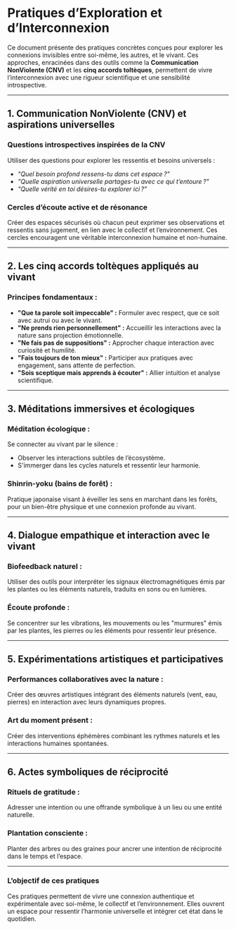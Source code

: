 # **Pratiques d’Exploration et d’Interconnexion**

Ce document présente des pratiques concrètes conçues pour explorer les connexions invisibles entre soi-même, les autres, et le vivant. Ces approches, enracinées dans des outils comme la **Communication NonViolente (CNV)** et les **cinq accords toltèques**, permettent de vivre l’interconnexion avec une rigueur scientifique et une sensibilité introspective.

---

## **1. Communication NonViolente (CNV) et aspirations universelles**

### **Questions introspectives inspirées de la CNV**

Utiliser des questions pour explorer les ressentis et besoins universels :

- *"Quel besoin profond ressens-tu dans cet espace ?"*
- *"Quelle aspiration universelle partages-tu avec ce qui t’entoure ?"*
- *"Quelle vérité en toi désires-tu explorer ici ?"*

### **Cercles d’écoute active et de résonance**

Créer des espaces sécurisés où chacun peut exprimer ses observations et ressentis sans jugement, en lien avec le collectif et l’environnement. Ces cercles encouragent une véritable interconnexion humaine et non-humaine.

---

## **2. Les cinq accords toltèques appliqués au vivant**

### **Principes fondamentaux :**

- **"Que ta parole soit impeccable" :** Formuler avec respect, que ce soit avec autrui ou avec le vivant.
- **"Ne prends rien personnellement" :** Accueillir les interactions avec la nature sans projection émotionnelle.
- **"Ne fais pas de suppositions" :** Approcher chaque interaction avec curiosité et humilité.
- **"Fais toujours de ton mieux" :** Participer aux pratiques avec engagement, sans attente de perfection.
- **"Sois sceptique mais apprends à écouter" :** Allier intuition et analyse scientifique.

---

## **3. Méditations immersives et écologiques**

### **Méditation écologique :**

Se connecter au vivant par le silence :

- Observer les interactions subtiles de l’écosystème.
- S'immerger dans les cycles naturels et ressentir leur harmonie.

### **Shinrin-yoku (bains de forêt) :**

Pratique japonaise visant à éveiller les sens en marchant dans les forêts, pour un bien-être physique et une connexion profonde au vivant.

---

## **4. Dialogue empathique et interaction avec le vivant**

### **Biofeedback naturel :**

Utiliser des outils pour interpréter les signaux électromagnétiques émis par les plantes ou les éléments naturels, traduits en sons ou en lumières.

### **Écoute profonde :**

Se concentrer sur les vibrations, les mouvements ou les "murmures" émis par les plantes, les pierres ou les éléments pour ressentir leur présence.

---

## **5. Expérimentations artistiques et participatives**

### **Performances collaboratives avec la nature :**

Créer des œuvres artistiques intégrant des éléments naturels (vent, eau, pierres) en interaction avec leurs dynamiques propres.

### **Art du moment présent :**

Créer des interventions éphémères combinant les rythmes naturels et les interactions humaines spontanées.

---

## **6. Actes symboliques de réciprocité**

### **Rituels de gratitude :**

Adresser une intention ou une offrande symbolique à un lieu ou une entité naturelle.

### **Plantation consciente :**

Planter des arbres ou des graines pour ancrer une intention de réciprocité dans le temps et l’espace.

---

### **L’objectif de ces pratiques**

Ces pratiques permettent de vivre une connexion authentique et expérimentale avec soi-même, le collectif et l’environnement. Elles ouvrent un espace pour ressentir l’harmonie universelle et intégrer cet état dans le quotidien.
